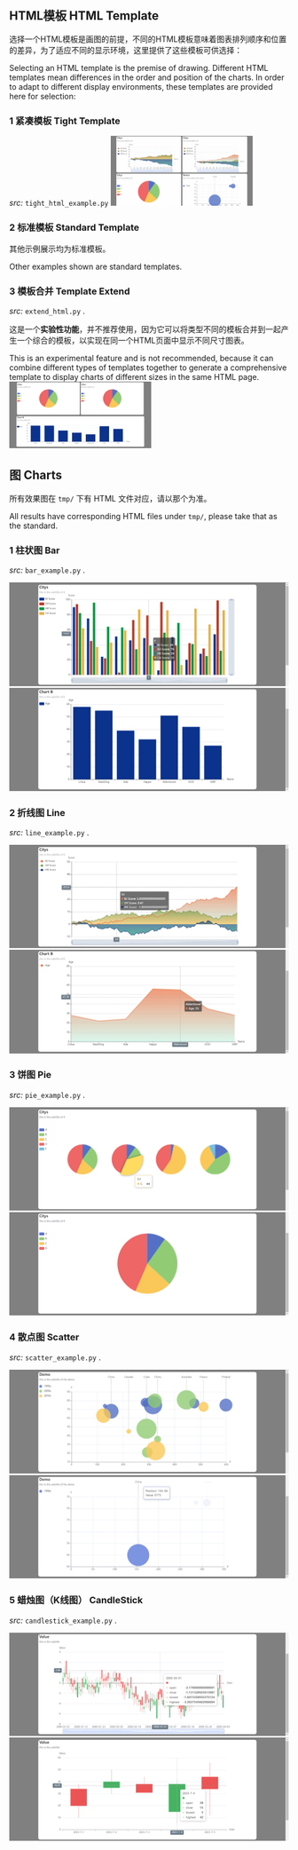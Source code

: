 ## HTML模板 HTML Template
选择一个HTML模板是画图的前提，不同的HTML模板意味着图表排列顺序和位置的差异，为了适应不同的显示环境，这里提供了这些模板可供选择：

Selecting an HTML template is the premise of drawing. Different HTML templates mean differences in the order and position of the charts. In order to adapt to different display environments, these templates are provided here for selection:

### 1 紧凑模板 Tight Template
*src:*  `tight_html_example.py`
<img src="imgs/tight_html_example.gif" alt="tight_html_example" style="zoom: 25%;" />

### 2 标准模板 Standard Template
其他示例展示均为标准模板。

Other examples shown are standard templates.

### 3 模板合并 Template Extend
*src:*  `extend_html.py` .

这是一个**实验性功能**，并不推荐使用，因为它可以将类型不同的模板合并到一起产生一个综合的模板，以实现在同一个HTML页面中显示不同尺寸图表。

This is an experimental feature and is not recommended, because it can combine different types of templates together to generate a comprehensive template to display charts of different sizes in the same HTML page.
<img src="imgs/template_extend.png" alt="template-extend" style="zoom:25%;" />


## 图 Charts 

所有效果图在 `tmp/` 下有 HTML 文件对应，请以那个为准。

All results have corresponding HTML files under `tmp/`, please take that as the standard.

### 1 柱状图 Bar
*src:* `bar_example.py` .

![barexample01](imgs/bar_example_01.png)
![barexample02](imgs/bar_example_02.png)

### 2 折线图 Line
*src:* `line_example.py` .

![lineexample01](imgs/line_example_01.png)
![lineexample02](imgs/line_example_02.png)


### 3 饼图 Pie
*src:* `pie_example.py` .

![pieexample01](imgs/pie_example_01.png)
![pieexample02](imgs/pie_example_02.png)

### 4 散点图 Scatter
*src:* `scatter_example.py` .

![scatterexample01](imgs/scatter_example_01.png)
![scatterexample02](imgs/scatter_example_02.png)


### 5 蜡烛图（K线图） CandleStick
*src:* `candlestick_example.py` .

![candlestick01](imgs/candlestick_example_01.png)
![candlestick02](imgs/candlestick_example_02.png)
